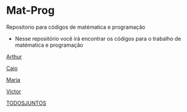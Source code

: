 # Mat-Prog
Repositorio para códigos de matématica e programação
- Nesse repositório você irá encontrar os códigos para o trabalho de matématica e programação

[Arthur](https://github.com/victoralmeida432/Mat-Prog/blob/master/SitemasLineares/Metodo%20de%20Jacobi.py)

[Caio](https://github.com/victoralmeida432/Mat-Prog/blob/master/Interpolacao/Lagrange.py)

[Maria](https://github.com/victoralmeida432/Mat-Prog/blob/master/SitemasLineares/MetododeLU.py)

[Victor](https://github.com/victoralmeida432/Mat-Prog/blob/master/ZeroDaFuncaoReal/Metodo_De_Newton-Rapshon.py)

[TODOSJUNTOS](https://github.com/victoralmeida432/Mat-Prog/blob/master/ProgMatAllInOne.py)
